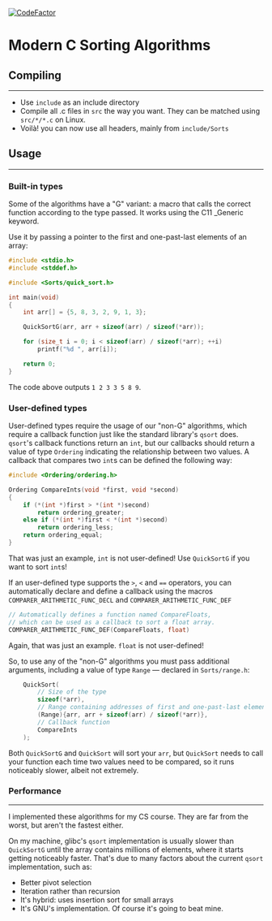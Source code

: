 [![CodeFactor](https://www.codefactor.io/repository/github/luizffgv/modern-c-sorting-algorithms/badge)](https://www.codefactor.io/repository/github/luizffgv/modern-c-sorting-algorithms)
# Modern C Sorting Algorithms

## Compiling
--------------------------------------------------------------------------------
* Use `include` as an include directory
* Compile all .c files in `src` the way you want. They can be matched using
`src/*/*.c` on Linux.
* Voilà! you can now use all headers, mainly from `include/Sorts`





## Usage
--------------------------------------------------------------------------------
### Built-in types
Some of the algorithms have a "G" variant: a macro that calls the correct
function according to the type passed. It works using the C11 _Generic keyword.

Use it by passing a pointer to the first and one-past-last elements of an array:

```c
#include <stdio.h>
#include <stddef.h>

#include <Sorts/quick_sort.h>

int main(void)
{
    int arr[] = {5, 8, 3, 2, 9, 1, 3};

    QuickSortG(arr, arr + sizeof(arr) / sizeof(*arr));

    for (size_t i = 0; i < sizeof(arr) / sizeof(*arr); ++i)
        printf("%d ", arr[i]);

    return 0;
}
```

The code above outputs `1 2 3 3 5 8 9`.





### User-defined types
User-defined types require the usage of our "non-G" algorithms, which require a
callback function just like the standard library's `qsort` does. `qsort`'s
callback functions return an `int`, but our callbacks should return a value of
type `Ordering` indicating the relationship between two values. A callback that
compares two `int`s can be defined the following way:

```c
#include <Ordering/ordering.h>

Ordering CompareInts(void *first, void *second)
{
    if (*(int *)first > *(int *)second)
        return ordering_greater;
    else if (*(int *)first < *(int *)second)
        return ordering_less;
    return ordering_equal;
}
```

That was just an example, `int` is not user-defined! Use `QuickSortG` if you
want to sort `int`s!

If an user-defined type supports the `>`, `<` and `==` operators, you can
automatically declare and define a callback using the macros
`COMPARER_ARITHMETIC_FUNC_DECL` and `COMPARER_ARITHMETIC_FUNC_DEF`

```c
// Automatically defines a function named CompareFloats,
// which can be used as a callback to sort a float array.
COMPARER_ARITHMETIC_FUNC_DEF(CompareFloats, float)
```

Again, that was just an example. `float` is not user-defined!


So, to use any of the "non-G" algorithms you must pass additional arguments,
including a value of type `Range` — declared in `Sorts/range.h`:

```c
    QuickSort(
        // Size of the type
        sizeof(*arr),
        // Range containing addresses of first and one-past-last element
        (Range){arr, arr + sizeof(arr) / sizeof(*arr)},
        // Callback function
        CompareInts
    );
```

Both `QuickSortG` and `QuickSort` will sort your `arr`, but `QuickSort` needs to
call your function each time two values need to be compared, so it runs
noticeably slower, albeit not extremely.





### Performance
--------------------------------------------------------------------------------
I implemented these algorithms for my CS course. They are far from the worst,
but aren't the fastest either.

On my machine, glibc's `qsort` implementation is usually slower than
`QuickSortG` until the array contains millions of elements, where it starts
getting noticeably faster. That's due to many factors about the current `qsort`
implementation, such as:
* Better pivot selection
* Iteration rather than recursion
* It's hybrid: uses insertion sort for small arrays
* It's GNU's implementation. Of course it's going to beat mine.